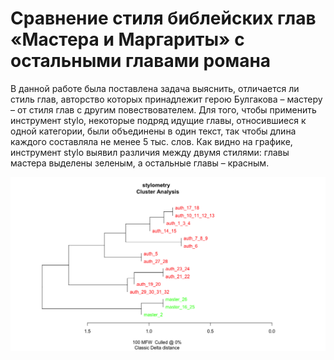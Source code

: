 # Сравнение стиля библейских глав «Мастера и Маргариты» с остальными главами романа

В данной работе была поставлена задача выяснить, отличается ли стиль глав, авторство которых принадлежит герою Булгакова – мастеру – от стиля глав с другим повествователем.
Для того, чтобы применить инструмент stylo, некоторые подряд идущие главы, относившиеся к одной категории, были объединены в один текст, так чтобы длина каждого составляла не менее 5 тыс. слов.
Как видно на графике, инструмент stylo выявил различия между двумя стилями: главы мастера выделены зеленым, а остальные главы – красным.

![График](delta2.png)
